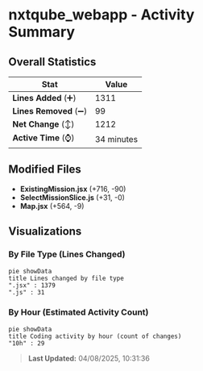 # nxtqube_webapp - Activity Summary 

## Overall Statistics

| Stat                   | Value                                                             |
| ---------------------- | ----------------------------------------------------------------- |
| **Lines Added** (➕)   | 1311                                          |
| **Lines Removed** (➖) | 99                                        |
| **Net Change** (↕)    | 1212                |
| **Active Time** (⌚)   | 34 minutes |


## Modified Files
- **ExistingMission.jsx** (+716, -90)
- **SelectMissionSlice.js** (+31, -0)
- **Map.jsx** (+564, -9)

## Visualizations

### By File Type (Lines Changed)

```mermaid
pie showData
title Lines changed by file type
".jsx" : 1379
".js" : 31
```

### By Hour (Estimated Activity Count)

```mermaid
pie showData
title Coding activity by hour (count of changes)
"10h" : 29
```


> **Last Updated:** 04/08/2025, 10:31:36